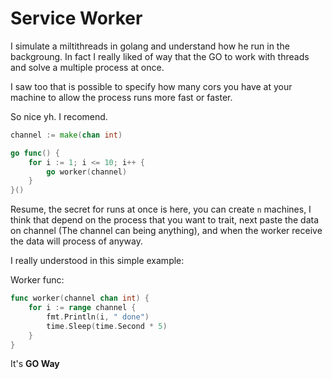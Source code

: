# Service Worker

I simulate a miltithreads in golang and understand how he run in the backgroung.
In fact I really liked of way that the GO to work with threads and solve a multiple process at once.

I saw too that is possible to specify how many cors you have at your machine to allow the process runs more fast or faster.

So nice yh. I recomend.

```go
channel := make(chan int)

go func() {
    for i := 1; i <= 10; i++ {
        go worker(channel)
    }
}()
```

Resume, the secret for runs at once is here, you can create `n` machines, I think that depend on the process that you want to trait,
next paste the data on channel (The channel can being anything), and when the worker receive the data will process of anyway.

I really understood in this simple example:

Worker func:

```go
func worker(channel chan int) {
	for i := range channel {
		fmt.Println(i, " done")
		time.Sleep(time.Second * 5)
	}
}
```
It's **GO Way**
